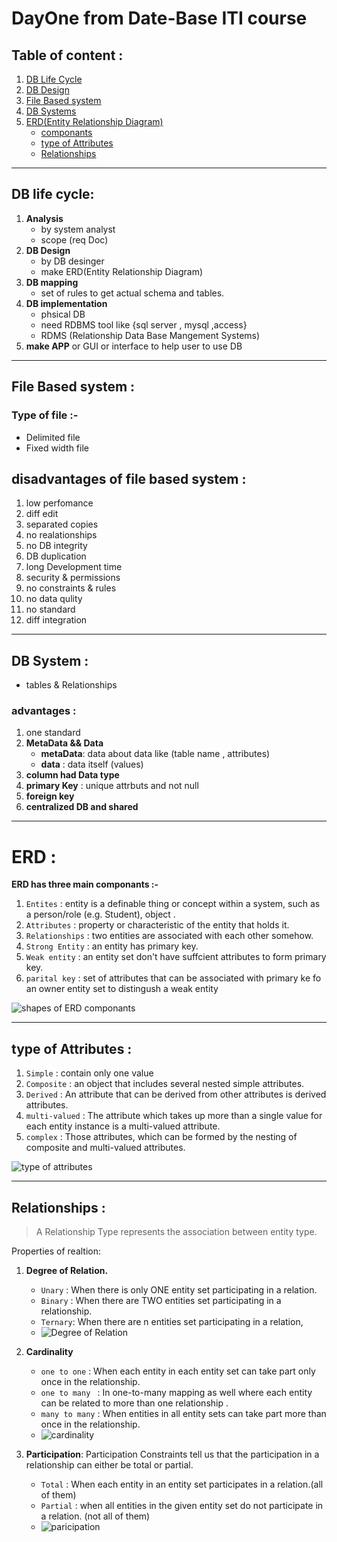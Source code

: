 # DayOne from Date-Base ITI course
## Table of content :
1. [DB Life Cycle](#db-life-cycle)
1. [DB Design](#db-design)
1. [File Based system](#file-based-system)
1. [DB Systems](#db-system)
1. [ERD(Entity Relationship Diagram)](#erd)
    * [componants](#componants)
    * [type of Attributes](#type-of-attributes)
    * [Relationships](#Relationships)
---
## DB life cycle:
1. **Analysis**
    * by system analyst
    * scope (req Doc)
1. **DB Design**
    * by DB desinger 
    * make ERD(Entity Relationship Diagram)
1. **DB mapping**
    * set of rules to get actual schema and tables.
1. **DB implementation**
    * phsical DB
    * need RDBMS tool like {sql server , mysql ,access}
    * RDMS (Relationship Data Base Mangement Systems)
1. **make APP** or GUI or interface to help user to use DB
---
## File Based system :
### Type of file :-
* Delimited file
* Fixed width file
## **disadvantages of file based system** :
1. low perfomance
1. diff edit
1. separated copies
1. no realationships
1. no DB integrity
1. DB duplication
1. long Development time
1. security & permissions
1. no constraints & rules
1. no data qulity
1. no standard
1. diff integration
---
## DB System :
* tables & Relationships
### **advantages** :
1. one standard
1. **MetaData && Data**
    * **metaData**: data about data like (table name , attributes)
    * **data** : data itself (values)
1. **column had Data type**
1. **primary Key** : unique attrbuts and not null
1. **foreign key**
1. **centralized DB and shared**
---
# ERD :
**ERD has three main componants :-**
1. `Entites`       : entity is a definable thing or concept within a system, such as a person/role (e.g. Student), object .
1. `Attributes`    : property or characteristic of the entity that holds it. 
1. `Relationships` : two entities are associated with each other somehow. 
1. `Strong Entity` : an entity has primary key.
1. `Weak entity`   : an entity set don't have suffcient attributes to form primary key.
1. `parital key`   : set of attributes that can be associated with primary ke fo an owner entity set to distingush a weak entity

![shapes of ERD componants](https://images.edrawsoft.com/articles/er-diagram-symbols/chens-notation-1.png)

---

## type of Attributes :
1. `Simple` : contain only one value
1. `Composite` : an object that includes several nested simple attributes.
1. `Derived` : An attribute that can be derived from other attributes is derived attributes. 
1. `multi-valued` : The attribute which takes up more than a single value for each entity instance is a multi-valued attribute. 
1. `complex` : Those attributes, which can be formed by the nesting of composite and multi-valued attributes.

![type of attributes](https://www.bestprog.net/wp-content/uploads/2019/01/02e-768x418.jpg)

---

## Relationships :
> A Relationship Type represents the association between entity type.

Properties of realtion:
1. **Degree of Relation.**
    * `Unary`  : When there is only ONE entity set participating in a relation.
    * `Binary` : When there are TWO entities set participating in a relationship.
    * `Ternary`: When there are n entities set participating in a relation,
    * ![Degree of Relation](https://www.geocities.ws/inf381/chap10/fig10-6.jpg)

1. **Cardinality**
    * `one to one`   : When each entity in each entity set can take part only once in the relationship.
    * `one to many ` : In one-to-many mapping as well where each entity can be related to more than one relationship .
    * `many to many` : When entities in all entity sets can take part more than once in the relationship.
    * ![cardinality](https://media.geeksforgeeks.org/wp-content/uploads/20200611023228/GFG-214.png)

1. **Participation**:  Participation Constraints tell us that the participation in a relationship can either be total or partial. 
    * `Total`   : When each entity in an entity set participates in a relation.(all of them)
    * `Partial` : when all entities in the given entity set do not participate in a relation. (not all of them)
    * ![paricipation](https://media.geeksforgeeks.org/wp-content/uploads/20200611023911/GFG-241.png)


